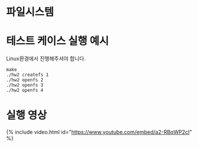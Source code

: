 # 파일시스템

# 테스트 케이스 실행 예시
Linux환경에서 진행해주셔야 합니다.

```
make
./hw2 createfs 1
./hw2 openfs 2
./hw2 openfs 3
./hw2 openfs 4
```

# 실행 영상
 {% include video.html id="https://www.youtube.com/embed/a2-RBqWP2cI" %}